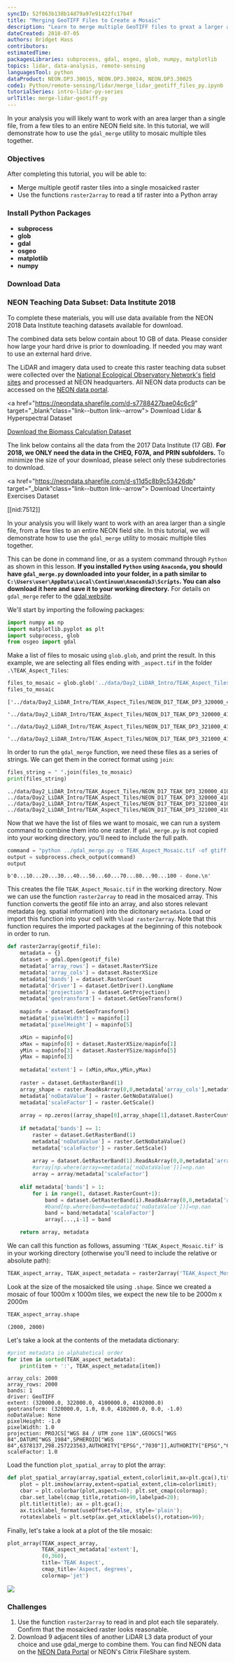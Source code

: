 ```yaml
---
syncID: 52f863b138b14d79a97e91422fc17b4f
title: "Merging GeoTIFF Files to Create a Mosaic"
description: "Learn to merge multiple GeoTIFF files to great a larger area of interest." 
dateCreated: 2018-07-05 
authors: Bridget Hass
contributors: 
estimatedTime: 
packagesLibraries: subprocess, gdal, osgeo, glob, numpy, matplotlib
topics: lidar, data-analysis, remote-sensing
languagesTool: python
dataProduct: NEON.DP3.30015, NEON.DP3.30024, NEON.DP3.30025
code1: Python/remote-sensing/lidar/merge_lidar_geotiff_files_py.ipynb
tutorialSeries: intro-lidar-py-series
urlTitle: merge-lidar-geotiff-py
---
```


In your analysis you will likely want to work with an area larger than a single file, from a few tiles to an entire NEON field site. In this tutorial, we will demonstrate how to use the `gdal_merge` utility to mosaic multiple tiles together. 

<div id="ds-objectives" markdown="1">

### Objectives
After completing this tutorial, you will be able to:

* Merge multiple geotif raster tiles into a single mosaicked raster
* Use the functions `raster2array` to read a tif raster into a Python array

### Install Python Packages

* **subprocess**
* **glob**
* **gdal**
* **osgeo** 
* **matplotlib** 
* **numpy**


### Download Data

<h3> NEON Teaching Data Subset: Data Institute 2018</h3> 

To complete these materials, you will use data available from the NEON 2018 Data
Institute teaching datasets available for download. 

The combined data sets below contain about 10 GB of data. Please consider how 
large your hard drive is prior to downloading. If needed you may want to use an 
external hard drive. 

The LiDAR and imagery data used to create this raster teaching data subset 
were collected over the 
<a href="http://www.neonscience.org/" target="_blank"> National Ecological Observatory Network's</a> 
<a href="http://www.neonscience.org/science-design/field-sites/" target="_blank" >field sites</a>
and processed at NEON headquarters.
All NEON data products can be accessed on the 
<a href="http://data.neonscience.org" target="_blank"> NEON data portal</a>.

<a href="https://neondata.sharefile.com/d-s7788427bae04c6c9" target="_blank"class="link--button link--arrow">
Download Lidar & Hyperspectral Dataset</a>

<a href="https://neondata.sharefile.com/d-s58db39240bf49ac8" target="_blank" class="link--button link--arrow">
Download the Biomass Calculation Dataset</a>

The link below contains all the data from the 2017 Data Institute (17 GB). <strong>For 2018, we ONLY 
need the data in the CHEQ, F07A, and PRIN subfolders.</strong> To minimize the size of your
download, please select only these subdirectories to download.

<a href="https://neondata.sharefile.com/d-s11d5c8b9c53426db" target="_blank"class="link--button link--arrow">
Download Uncertainty Exercises Dataset</a>





[[nid:7512]]

</div>


In your analysis you will likely want to work with an area larger than a single file, from a few tiles to an entire NEON field site. In this tutorial, we will demonstrate how to use the `gdal_merge` utility to mosaic multiple tiles together. 

This can be done in command line, or as a system command through `Python` as shown in this lesson. **If you installed `Python` using `Anaconda`, you should have `gdal_merge.py` downloaded into your folder, in a path similar to `C:\Users\user\AppData\Local\Continuum\Anaconda3\Scripts`. You can also download it here and save it to your working directory.** For details on `gdal_merge` refer to the <a href="http://www.gdal.org/gdal_merge.html" target="_blank">gdal website</a>.

We'll start by importing the following packages:



```python
import numpy as np
import matplotlib.pyplot as plt
import subprocess, glob
from osgeo import gdal
```

Make a list of files to mosaic using `glob.glob`, and print the result. In this example, we are selecting all files ending with `_aspect.tif` in the folder `.\TEAK_Aspect_Tiles`:


```python
files_to_mosaic = glob.glob('../data/Day2_LiDAR_Intro/TEAK_Aspect_Tiles/*_aspect.tif')
files_to_mosaic
```




    ['../data/Day2_LiDAR_Intro/TEAK_Aspect_Tiles/NEON_D17_TEAK_DP3_320000_4100000_aspect.tif',
     '../data/Day2_LiDAR_Intro/TEAK_Aspect_Tiles/NEON_D17_TEAK_DP3_320000_4101000_aspect.tif',
     '../data/Day2_LiDAR_Intro/TEAK_Aspect_Tiles/NEON_D17_TEAK_DP3_321000_4100000_aspect.tif',
     '../data/Day2_LiDAR_Intro/TEAK_Aspect_Tiles/NEON_D17_TEAK_DP3_321000_4101000_aspect.tif']



In order to run the `gdal_merge` function, we need these files as a series of strings. We can get them in the correct format using `join`:


```python
files_string = " ".join(files_to_mosaic)
print(files_string)
```

    ../data/Day2_LiDAR_Intro/TEAK_Aspect_Tiles/NEON_D17_TEAK_DP3_320000_4100000_aspect.tif ../data/Day2_LiDAR_Intro/TEAK_Aspect_Tiles/NEON_D17_TEAK_DP3_320000_4101000_aspect.tif ../data/Day2_LiDAR_Intro/TEAK_Aspect_Tiles/NEON_D17_TEAK_DP3_321000_4100000_aspect.tif ../data/Day2_LiDAR_Intro/TEAK_Aspect_Tiles/NEON_D17_TEAK_DP3_321000_4101000_aspect.tif


Now that we have the list of files we want to mosaic, we can run a system command to combine them into one raster. If `gdal_merge.py` is not copied into your working directory, you'll need to include the full path. 

```python
command = "python ../gdal_merge.py -o TEAK_Aspect_Mosaic.tif -of gtiff " + files_string
output = subprocess.check_output(command)
output
```




    b'0...10...20...30...40...50...60...70...80...90...100 - done.\n'



This creates the file `TEAK_Aspect_Mosaic.tif` in the working directory. Now we can use the function `raster2array` to read in the mosaiced array. This function converts the geotif file into an array, and also stores relevant metadata (eg. spatial information) into the dicitonary `metadata`. Load or import this function into your cell with `%load raster2array`. Note that this function requires the imported packages at the beginning of this notebook in order to run. 


```python
def raster2array(geotif_file):
    metadata = {}
    dataset = gdal.Open(geotif_file)
    metadata['array_rows'] = dataset.RasterYSize
    metadata['array_cols'] = dataset.RasterXSize
    metadata['bands'] = dataset.RasterCount
    metadata['driver'] = dataset.GetDriver().LongName
    metadata['projection'] = dataset.GetProjection()
    metadata['geotransform'] = dataset.GetGeoTransform()
    
    mapinfo = dataset.GetGeoTransform()
    metadata['pixelWidth'] = mapinfo[1]
    metadata['pixelHeight'] = mapinfo[5]

    xMin = mapinfo[0]
    xMax = mapinfo[0] + dataset.RasterXSize/mapinfo[1]
    yMin = mapinfo[3] + dataset.RasterYSize/mapinfo[5]
    yMax = mapinfo[3]
    
    metadata['extent'] = (xMin,xMax,yMin,yMax)
    
    raster = dataset.GetRasterBand(1)
    array_shape = raster.ReadAsArray(0,0,metadata['array_cols'],metadata['array_rows']).astype(np.float).shape
    metadata['noDataValue'] = raster.GetNoDataValue()
    metadata['scaleFactor'] = raster.GetScale()
    
    array = np.zeros((array_shape[0],array_shape[1],dataset.RasterCount),'uint8') #pre-allocate stackedArray matrix
    
    if metadata['bands'] == 1:
        raster = dataset.GetRasterBand(1)
        metadata['noDataValue'] = raster.GetNoDataValue()
        metadata['scaleFactor'] = raster.GetScale()
              
        array = dataset.GetRasterBand(1).ReadAsArray(0,0,metadata['array_cols'],metadata['array_rows']).astype(np.float)
        #array[np.where(array==metadata['noDataValue'])]=np.nan
        array = array/metadata['scaleFactor']
    
    elif metadata['bands'] > 1:    
        for i in range(1, dataset.RasterCount+1):
            band = dataset.GetRasterBand(i).ReadAsArray(0,0,metadata['array_cols'],metadata['array_rows']).astype(np.float)
            #band[np.where(band==metadata['noDataValue'])]=np.nan
            band = band/metadata['scaleFactor']
            array[...,i-1] = band

    return array, metadata
```

We can call this function as follows, assuming `'TEAK_Aspect_Mosaic.tif'` is in your working directory (otherwise you'll need to include the relative or absolute path):


```python
TEAK_aspect_array, TEAK_aspect_metadata = raster2array('TEAK_Aspect_Mosaic.tif')
```

Look at the size of the mosaicked tile using `.shape`. Since we created a mosaic of four 1000m x 1000m tiles, we expect the new tile to be 2000m x 2000m


```python
TEAK_aspect_array.shape
```




    (2000, 2000)



Let's take a look at the contents of the metadata dictionary:


```python
#print metadata in alphabetical order
for item in sorted(TEAK_aspect_metadata):
    print(item + ':', TEAK_aspect_metadata[item])
```

    array_cols: 2000
    array_rows: 2000
    bands: 1
    driver: GeoTIFF
    extent: (320000.0, 322000.0, 4100000.0, 4102000.0)
    geotransform: (320000.0, 1.0, 0.0, 4102000.0, 0.0, -1.0)
    noDataValue: None
    pixelHeight: -1.0
    pixelWidth: 1.0
    projection: PROJCS["WGS 84 / UTM zone 11N",GEOGCS["WGS 84",DATUM["WGS_1984",SPHEROID["WGS 84",6378137,298.257223563,AUTHORITY["EPSG","7030"]],AUTHORITY["EPSG","6326"]],PRIMEM["Greenwich",0,AUTHORITY["EPSG","8901"]],UNIT["degree",0.0174532925199433,AUTHORITY["EPSG","9122"]],AUTHORITY["EPSG","4326"]],PROJECTION["Transverse_Mercator"],PARAMETER["latitude_of_origin",0],PARAMETER["central_meridian",-117],PARAMETER["scale_factor",0.9996],PARAMETER["false_easting",500000],PARAMETER["false_northing",0],UNIT["metre",1,AUTHORITY["EPSG","9001"]],AXIS["Easting",EAST],AXIS["Northing",NORTH],AUTHORITY["EPSG","32611"]]
    scaleFactor: 1.0


Load the function `plot_spatial_array` to plot the array:


```python
def plot_spatial_array(array,spatial_extent,colorlimit,ax=plt.gca(),title='',cmap_title='',colormap=''):
    plot = plt.imshow(array,extent=spatial_extent,clim=colorlimit); 
    cbar = plt.colorbar(plot,aspect=40); plt.set_cmap(colormap); 
    cbar.set_label(cmap_title,rotation=90,labelpad=20);
    plt.title(title); ax = plt.gca(); 
    ax.ticklabel_format(useOffset=False, style='plain'); 
    rotatexlabels = plt.setp(ax.get_xticklabels(),rotation=90); 
```

Finally, let's take a look at a plot of the tile mosaic:


```python
plot_array(TEAK_aspect_array,
           TEAK_aspect_metadata['extent'],
           (0,360),
           title='TEAK Aspect',
           cmap_title='Aspect, degrees',
           colormap='jet')
```


![ ](https://raw.githubusercontent.com/NEONScience/NEON-Data-Skills/dev-aten/graphics/DI-remote-sensing-Python/classify_raster_with_threshold_notebook/output_20_0.png)

### Challenges

1. Use the function `raster2array` to read in and plot each tile separately. Confirm that the mosaicked raster looks reasonable. 
2. Download 9 adjacent tiles of another LiDAR L3 data product of your choice and use gdal_merge to combine them. You can find NEON data on the <a href="http://data.neonscience.org/home" target="_blank">NEON Data Portal</a> or NEON's Citrix FileShare system. 
